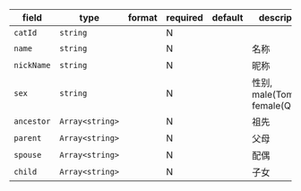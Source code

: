 | field | type | format | required | default | description |
|---|---|---|---|---|---|
| `catId` | `string` |  | N |  |
| `name` | `string` |  | N |  | 名称 |
| `nickName` | `string` |  | N |  | 昵称 |
| `sex` | `string` |  | N |  | 性别, male(Tomcat), female(Queen) |
| `ancestor` | `Array<string>` |  | N |  | 祖先 |
| `parent` | `Array<string>` |  | N |  | 父母 |
| `spouse` | `Array<string>` |  | N |  | 配偶 |
| `child` | `Array<string>` |  | N |  | 子女 |
